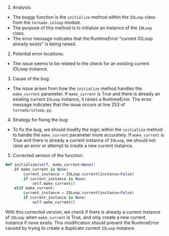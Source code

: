 1. Analysis:
- The buggy function is the `initialize` method within the `IOLoop` class from the `tornado.ioloop` module.
- The purpose of this method is to initialize an instance of the `IOLoop` class.
- The error message indicates that the RuntimeError "current IOLoop already exists" is being raised.

2. Potential error locations:
- The issue seems to be related to the check for an existing current IOLoop instance.

3. Cause of the bug:
- The issue arises from how the `initialize` method handles the `make_current` parameter. If `make_current` is True and there is already an existing current `IOLoop` instance, it raises a RuntimeError. The error message indicates that the issue occurs at line 253 of `tornado/ioloop.py`.

4. Strategy for fixing the bug:
- To fix the bug, we should modify the logic within the `initialize` method to handle the `make_current` parameter more accurately. If `make_current` is True and there is already a current instance of `IOLoop`, we should not raise an error or attempt to create a new current instance.

5. Corrected version of the function:
```python
def initialize(self, make_current=None):
    if make_current is None:
        current_instance = IOLoop.current(instance=False)
        if current_instance is None:
            self.make_current()
    elif make_current:
        current_instance = IOLoop.current(instance=False)
        if current_instance is None:
            self.make_current()
``` 

With this corrected version, we check if there is already a current instance of `IOLoop` when `make_current` is True, and only create a new current instance if none exists. This modification should prevent the RuntimeError caused by trying to create a duplicate current `IOLoop` instance.